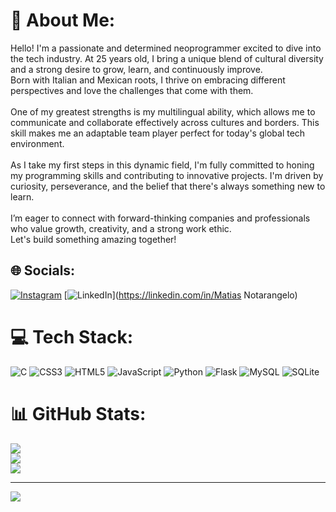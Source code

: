# 💫 About Me:
Hello! I'm a passionate and determined neoprogrammer excited to dive into the tech industry. At 25 years old, I bring a unique blend of cultural diversity and a strong desire to grow, learn, and continuously improve. <br>Born with Italian and Mexican roots, I thrive on embracing different perspectives and love the challenges that come with them.<br><br>One of my greatest strengths is my multilingual ability, which allows me to communicate and collaborate effectively across cultures and borders. This skill makes me an adaptable team player perfect for today's global tech environment.<br><br>As I take my first steps in this dynamic field, I'm fully committed to honing my programming skills and contributing to innovative projects. I'm driven by curiosity, perseverance, and the belief that there's always something new to learn.<br><br>I’m eager to connect with forward-thinking companies and professionals who value growth, creativity, and a strong work ethic. <br>           Let's build something amazing together!


## 🌐 Socials:
[![Instagram](https://img.shields.io/badge/Instagram-%23E4405F.svg?logo=Instagram&logoColor=white)](https://instagram.com/mattnl_99) [![LinkedIn](https://img.shields.io/badge/LinkedIn-%230077B5.svg?logo=linkedin&logoColor=white)](https://linkedin.com/in/Matias Notarangelo) 

# 💻 Tech Stack:
![C](https://img.shields.io/badge/c-%2300599C.svg?style=for-the-badge&logo=c&logoColor=white) ![CSS3](https://img.shields.io/badge/css3-%231572B6.svg?style=for-the-badge&logo=css3&logoColor=white) ![HTML5](https://img.shields.io/badge/html5-%23E34F26.svg?style=for-the-badge&logo=html5&logoColor=white) ![JavaScript](https://img.shields.io/badge/javascript-%23323330.svg?style=for-the-badge&logo=javascript&logoColor=%23F7DF1E) ![Python](https://img.shields.io/badge/python-3670A0?style=for-the-badge&logo=python&logoColor=ffdd54) ![Flask](https://img.shields.io/badge/flask-%23000.svg?style=for-the-badge&logo=flask&logoColor=white) ![MySQL](https://img.shields.io/badge/mysql-4479A1.svg?style=for-the-badge&logo=mysql&logoColor=white) ![SQLite](https://img.shields.io/badge/sqlite-%2307405e.svg?style=for-the-badge&logo=sqlite&logoColor=white)
# 📊 GitHub Stats:
![](https://github-readme-stats.vercel.app/api?username=Ma771as&theme=dark&hide_border=false&include_all_commits=false&count_private=false)<br/>
![](https://github-readme-streak-stats.herokuapp.com/?user=Ma771as&theme=dark&hide_border=false)<br/>
![](https://github-readme-stats.vercel.app/api/top-langs/?username=Ma771as&theme=dark&hide_border=false&include_all_commits=false&count_private=false&layout=compact)

---
[![](https://visitcount.itsvg.in/api?id=Ma771as&icon=0&color=12)](https://visitcount.itsvg.in)

<!-- Proudly created with GPRM ( https://gprm.itsvg.in ) -->
